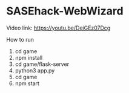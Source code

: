 # SASEhack-WebWizard

Video link: https://youtu.be/DeiGEz07Dcg

How to run
1. cd game
2. npm install 
3. cd game/flask-server
4. python3 app.py
5. cd game
6. npm start

